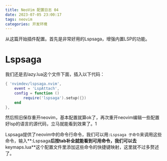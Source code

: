 ```yaml
---
title: NeoVim 配置日志 04
date: 2023-07-05 23:00:17
tags: neovim
categories: 开发环境
---
```


从这篇开始插件配置。首先是非常好用的Lspsaga，增强内置LSP的功能。

# Lspsaga

我们还是去lazy.lua这个文件下面，插入以下代码：
```lua
{ 'nvimdev/lspsaga.nvim',
    event = 'LspAttach',
    config = function ()
        require('lspsaga').setup({})
    end
},
```

然后照旧保存重开neovim，基本配置就算ok了，再次重开neovim编辑一些配置好lsp的语言的源代码，立马就能看到效果了。1

Lspsaga提供了neovim中的命令行命令，我们可以用`:Lspsaga 子命令`来调用这些命令，输入**:Lspsaga**后按tab补全就能看到可用命令，我们可以去**keymaps.lua**这个配置文件里添加这些命令的快捷键映射，这里就不过多赘述了。
